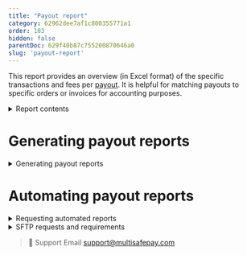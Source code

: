 ```yaml
---
title: "Payout report"
category: 62962dee7af1c800355771a1
order: 103
hidden: false
parentDoc: 629f40b87c755200870646a0
slug: 'payout-report'
---
```


This report provides an overview (in Excel format) of the specific transactions and fees per [payout](/account/payouts/). It is helpful for matching payouts to specific orders or invoices for accounting purposes. 

<details id="report-contents">
<summary>Report contents</summary>
<br>

| Headers | Description |
|---|---|
| Report created | The date the report was generated |
| Merchant ID | Your MultiSafepay account number and merchant name |
| Payout ID | The reference number for this payout |
| Logic | What time the payout was made |
| Date from | The start date of the reporting period |
| Date till | The end date of the reporting period |
| Payout currency | The currency the payout was paid in |
| **Columns** | **Description** |
| Created date | The date the transaction was initiated |
| Completed date/time | The date and time the transaction was completed |
| Mt status | The [transaction status](/about-payments/multisafepay-statuses/) |
| Mt order status | The [order status](/about-payments/multisafepay-statuses/) |
| PSP ID | MultiSafepay's transaction reference number |
| Amount | The transaction amount in whole currency |
| Amount cents | The transaction amount in cents |
| Creditdebit | C means credit, D means debit |
| N code | See [N-codes for identifying payment methods](/reports/n-codes/) |
| Payment type | A MultiSafepay fee, or the payment method |
| Mt description | A description of the transaction |
| Sub description | A description of a component of the transaction, e.g. an issuer fee or currency conversion cost |
| Sub status | The [transaction status](/about-payments/multisafepay-statuses/) |
| Sub ID | MultiSafepay's transaction reference number |
| Ms description | website name |
| Order ID | Your unique identifier for the order |
| Var1/Var2/Var3 | Additional information |

</details >

# Generating payout reports

<details id="generating-payout-reports">
<summary>Generating payout reports</summary>
<br>

To generate a payout report, follow these steps:

1. Sign in to your [MultiSafepay dashboard](https://merchant.multisafepay.com/).
2. Go to **Finance** > **Daily balance**.
3. In the **Daily balance overview** page, under **Payout transaction** for the relevant date, click the green Excel icon.

> **Note:** You must have completed at least one payout to generate a payout report.

</details >

# Automating payout reports

<details id="requesting-automated-reports" >
<summary>Requesting automated reports</summary>
<br>

To request automated reports, email the following information to <integration@multisafepay.com>:

- Your account ID (top-right corner of your MultiSafepay dashboard)
- Method: SFTP Pull or Push request
- Frequency: Daily, weekly, or monthly
- Preferred time after 5:29 (based on Central European (Summer) Time (CET/CEST))

To view the autogenerated reports in your [MultiSafepay dashboard](https://merchant.multisafepay.com/), click the **Messages** icon in the top-right corner.

</details >

<details id="sftp-requests-and-requirements">
<summary>SFTP requests and requirements</summary>
<br>

- SFTP:
  - Pull request: We give you access to a MultiSafepay SFTP server.
  - Push request: You give us access to your SFTP server.

- We support SFTP with username/password and username/SSH keys.
- For SFTP connections, we only support ports **22** and **2222**.
- Make sure our IP address is on your allow list. For a list of MultiSafepay IP addresses, email <integration@multisafepay.com>
- To deliver the report using SFTP Push requests, you must support at least one of the following encryption algorithms on your SFTP server:

    - sh-ed25519
    - rsa-sha2-512
    - rsa-sha2-256
    - ecdsa-sha2-nistp521
    - ecdsa-sha2-nistp384
    - ecdsa-sha2-nistp256
    - ssh-rsa

</details>

> 💬  Support
> Email <support@multisafepay.com>